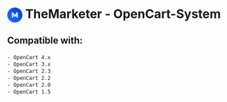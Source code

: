 # <img style="height:35px;vertical-align: middle;" src="https://github.com/eaxlex/OpenCart-System/blob/latest/library/mktr/logo.png" alt="TheMarketer"> TheMarketer - OpenCart-System

## Compatible with:
    - OpenCart 4.x
    - OpenCart 3.x
    - OpenCart 2.3
    - OpenCart 2.2
    - OpenCart 2.0
    - OpenCart 1.5

## 

